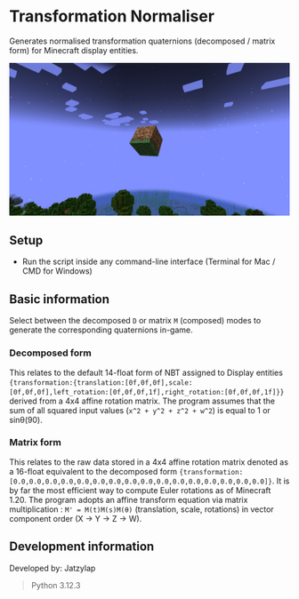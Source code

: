  # Transformation Normaliser
Generates normalised transformation quaternions (decomposed / matrix form) for Minecraft display entities.

<img src="/src/thumbnail.png" alt="Image"/>

## Setup
- Run the script inside any command-line interface (Terminal for Mac / CMD for Windows)

## Basic information
Select between the decomposed `D` or matrix `M` (composed) modes to generate the corresponding quaternions in-game.

### Decomposed form
This relates to the default 14-float form of NBT assigned to Display entities `{transformation:{translation:[0f,0f,0f],scale:[0f,0f,0f],left_rotation:[0f,0f,0f,1f],right_rotation:[0f,0f,0f,1f]}}` derived from a 4x4 affine rotation matrix. 
The program assumes that the sum of all squared input values (`x^2 + y^2 + z^2 + w^2`) is equal to 1 or sinθ(90).     

### Matrix form
This relates to the raw data stored in a 4x4 affine rotation matrix denoted as a 16-float equivalent to the decomposed form `{transformation:[0.0,0.0,0.0,0.0,0.0,0.0,0.0,0.0,0.0,0.0,0.0,0.0,0.0,0.0,0.0,0.0]}`. It is by far the most efficient way to compute Euler rotations as of Minecraft 1.20.
The program adopts an affine transform equation via matrix multiplication : `M' = M(t)M(s)M(θ)` (translation, scale, rotations) in vector component order (X -> Y -> Z -> W).

## Development information
Developed by: Jatzylap
> Python 3.12.3
